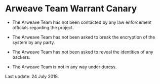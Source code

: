 # Arweave Team Warrant Canary

- The Arweave Team has not been contacted by any law enforcement officials regarding the project.

- The Arweave Team has not been asked to break the encryption of the system by any party.

- The Arweave Team has not been asked to reveal the identities of any backers.

- The Arweave Team is not in any way under duress.

Last update: 24 July 2018.
